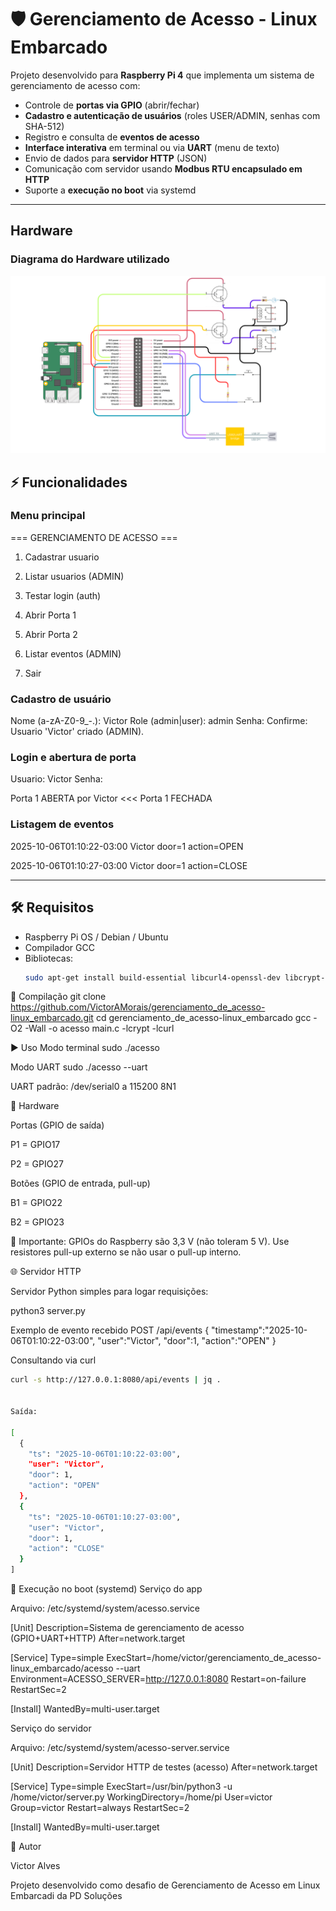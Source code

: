 # 🛡️ Gerenciamento de Acesso - Linux Embarcado

Projeto desenvolvido para **Raspberry Pi 4** que implementa um sistema de gerenciamento de acesso com:

- Controle de **portas via GPIO** (abrir/fechar)
- **Cadastro e autenticação de usuários** (roles USER/ADMIN, senhas com SHA-512)
- Registro e consulta de **eventos de acesso**
- **Interface interativa** em terminal ou via **UART** (menu de texto)
- Envio de dados para **servidor HTTP** (JSON)
- Comunicação com servidor usando **Modbus RTU encapsulado em HTTP**
- Suporte a **execução no boot** via systemd

---

## Hardware 

### Diagrama do Hardware utilizado
![Diagrama](https://github.com/VictorAMorais/gerenciamento_de_acesso-linux_embarcado/blob/main/Diagrama%20Hardware%20Controle%20de%20Acesso.png)

## ⚡ Funcionalidades

### Menu principal


=== GERENCIAMENTO DE ACESSO ===

1. Cadastrar usuario

2. Listar usuarios (ADMIN)

3. Testar login (auth)

4. Abrir Porta 1

5. Abrir Porta 2

6. Listar eventos (ADMIN)

7. Sair


### Cadastro de usuário


Nome (a-zA-Z0-9_-.): Victor
Role (admin|user): admin
Senha:
Confirme:
Usuario 'Victor' criado (ADMIN).


### Login e abertura de porta


Usuario: Victor
Senha:

Porta 1 ABERTA por Victor
<<< Porta 1 FECHADA


### Listagem de eventos


2025-10-06T01:10:22-03:00 Victor door=1 action=OPEN

2025-10-06T01:10:27-03:00 Victor door=1 action=CLOSE


---

## 🛠️ Requisitos

- Raspberry Pi OS / Debian / Ubuntu
- Compilador GCC
- Bibliotecas:
  ```bash
  sudo apt-get install build-essential libcurl4-openssl-dev libcrypt-dev jq -y

🔧 Compilação
git clone https://github.com/VictorAMorais/gerenciamento_de_acesso-linux_embarcado.git
cd gerenciamento_de_acesso-linux_embarcado
gcc -O2 -Wall -o acesso main.c -lcrypt -lcurl

▶️ Uso
Modo terminal
sudo ./acesso

Modo UART
sudo ./acesso --uart


UART padrão: /dev/serial0 a 115200 8N1

🔌 Hardware

Portas (GPIO de saída)

P1 = GPIO17

P2 = GPIO27

Botões (GPIO de entrada, pull-up)

B1 = GPIO22

B2 = GPIO23

📌 Importante: GPIOs do Raspberry são 3,3 V (não toleram 5 V).
Use resistores pull-up externo se não usar o pull-up interno.

🌐 Servidor HTTP

Servidor Python simples para logar requisições:

python3 server.py

Exemplo de evento recebido
POST /api/events {
  "timestamp":"2025-10-06T01:10:22-03:00",
  "user":"Victor",
  "door":1,
  "action":"OPEN"
}

Consultando via curl
```bash
curl -s http://127.0.0.1:8080/api/events | jq .


Saída:

[
  {
    "ts": "2025-10-06T01:10:22-03:00",
    "user": "Victor",
    "door": 1,
    "action": "OPEN"
  },
  {
    "ts": "2025-10-06T01:10:27-03:00",
    "user": "Victor",
    "door": 1,
    "action": "CLOSE"
  }
]
```
🚀 Execução no boot (systemd)
Serviço do app

Arquivo: /etc/systemd/system/acesso.service

[Unit]
Description=Sistema de gerenciamento de acesso (GPIO+UART+HTTP)
After=network.target

[Service]
Type=simple
ExecStart=/home/victor/gerenciamento_de_acesso-linux_embarcado/acesso --uart
Environment=ACESSO_SERVER=http://127.0.0.1:8080
Restart=on-failure
RestartSec=2

[Install]
WantedBy=multi-user.target

Serviço do servidor

Arquivo: /etc/systemd/system/acesso-server.service

[Unit]
Description=Servidor HTTP de testes (acesso)
After=network.target

[Service]
Type=simple
ExecStart=/usr/bin/python3 -u /home/victor/server.py
WorkingDirectory=/home/pi
User=victor
Group=victor
Restart=always
RestartSec=2

[Install]
WantedBy=multi-user.target

👤 Autor

Victor Alves

Projeto desenvolvido como desafio de Gerenciamento de Acesso em Linux Embarcadi da PD Soluções
